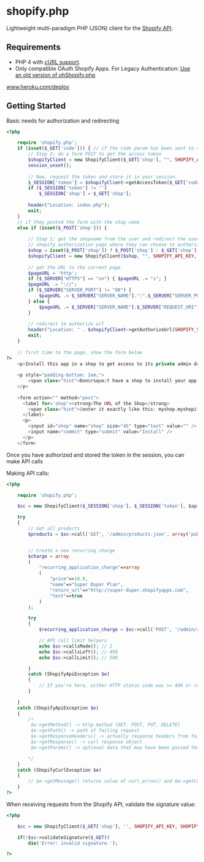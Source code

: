 # shopify.php

Lightweight multi-paradigm PHP (JSON) client for the [Shopify API](http://api.shopify.com/).


## Requirements

* PHP 4 with [cURL support](http://php.net/manual/en/book.curl.php).
* Only compatible OAuth Shopify Apps.  For Legacy Authentication: [Use an old version of ohShopify.php](https://github.com/cmcdonaldca/ohShopify.php/blob/7ee7a344ca83518a0560ba585d4f8deab65bf5cd/shopify.php)

www.heroku.com/deploy

## Getting Started

Basic needs for authorization and redirecting

```php
<?php

	require 'shopify.php';
	if (isset($_GET['code'])) { // if the code param has been sent to this page... we are in Step 2
		// Step 2: do a form POST to get the access token
		$shopifyClient = new ShopifyClient($_GET['shop'], "", SHOPIFY_API_KEY, SHOPIFY_SECRET);
		session_unset();
		
		// Now, request the token and store it in your session.
		$_SESSION['token'] = $shopifyClient->getAccessToken($_GET['code']);
		if ($_SESSION['token'] != '')
			$_SESSION['shop'] = $_GET['shop'];
	
		header("Location: index.php");
		exit;		
	}
	// if they posted the form with the shop name
	else if (isset($_POST['shop'])) {
	
		// Step 1: get the shopname from the user and redirect the user to the
		// shopify authorization page where they can choose to authorize this app
		$shop = isset($_POST['shop']) ? $_POST['shop'] : $_GET['shop'];
		$shopifyClient = new ShopifyClient($shop, "", SHOPIFY_API_KEY, SHOPIFY_SECRET);
	
		// get the URL to the current page
		$pageURL = 'http';
		if ($_SERVER["HTTPS"] == "on") { $pageURL .= "s"; }
		$pageURL .= "://";
		if ($_SERVER["SERVER_PORT"] != "80") {
			$pageURL .= $_SERVER["SERVER_NAME"].":".$_SERVER["SERVER_PORT"].$_SERVER["REQUEST_URI"];
		} else {
			$pageURL .= $_SERVER["SERVER_NAME"].$_SERVER["REQUEST_URI"];
		}
	
		// redirect to authorize url
		header("Location: " . $shopifyClient->getAuthorizeUrl(SHOPIFY_SCOPE, $pageURL));
		exit;
	}
	
	// first time to the page, show the form below
?>
	<p>Install this app in a shop to get access to its private admin data.</p> 
 
	<p style="padding-bottom: 1em;">
		<span class="hint">Don&rsquo;t have a shop to install your app in handy? <a href="https://app.shopify.com/services/partners/api_clients/test_shops">Create a test shop.</a></span>
	</p> 
	 
	<form action="" method="post">
	  <label for='shop'><strong>The URL of the Shop</strong> 
	    <span class="hint">(enter it exactly like this: myshop.myshopify.com)</span> 
	  </label> 
	  <p> 
	    <input id="shop" name="shop" size="45" type="text" value="" /> 
	    <input name="commit" type="submit" value="Install" /> 
	  </p> 
	</form>

```

Once you have authorized and stored the token in the session, you can make API calls

Making API calls:

```php
<?php

	require 'shopify.php';

	$sc = new ShopifyClient($_SESSION['shop'], $_SESSION['token'], $api_key, $secret);

	try
	{
		// Get all products
		$products = $sc->call('GET', '/admin/products.json', array('published_status'=>'published'));


		// Create a new recurring charge
		$charge = array
		(
			"recurring_application_charge"=>array
			(
				"price"=>10.0,
				"name"=>"Super Duper Plan",
				"return_url"=>"http://super-duper.shopifyapps.com",
				"test"=>true
			)
		);

		try
		{
			$recurring_application_charge = $sc->call('POST', '/admin/recurring_application_charges.json', $charge);

			// API call limit helpers
			echo $sc->callsMade(); // 2
			echo $sc->callsLeft(); // 498
			echo $sc->callLimit(); // 500

		}
		catch (ShopifyApiException $e)
		{
			// If you're here, either HTTP status code was >= 400 or response contained the key 'errors'
		}

	}
	catch (ShopifyApiException $e)
	{
		/* 
		 $e->getMethod() -> http method (GET, POST, PUT, DELETE)
		 $e->getPath() -> path of failing request
		 $e->getResponseHeaders() -> actually response headers from failing request
		 $e->getResponse() -> curl response object
		 $e->getParams() -> optional data that may have been passed that caused the failure

		*/
	}
	catch (ShopifyCurlException $e)
	{
		// $e->getMessage() returns value of curl_errno() and $e->getCode() returns value of curl_ error()
	}
?>
```

When receiving requests from the Shopify API, validate the signature value:

```php
<?php

    $sc = new ShopifyClient($_GET['shop'], '', SHOPIFY_API_KEY, SHOPIFY_SECRET);

    if(!$sc->validateSignature($_GET))
        die('Error: invalid signature.');

?>
```
